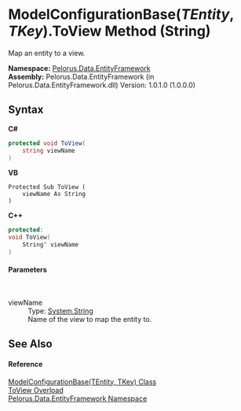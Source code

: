 # ModelConfigurationBase(*TEntity*, *TKey*).ToView Method (String)
 

Map an entity to a view.

**Namespace:**&nbsp;<a href="55312241">Pelorus.Data.EntityFramework</a><br />**Assembly:**&nbsp;Pelorus.Data.EntityFramework (in Pelorus.Data.EntityFramework.dll) Version: 1.0.1.0 (1.0.0.0)

## Syntax

**C#**<br />
``` C#
protected void ToView(
	string viewName
)
```

**VB**<br />
``` VB
Protected Sub ToView ( 
	viewName As String
)
```

**C++**<br />
``` C++
protected:
void ToView(
	String^ viewName
)
```


#### Parameters
&nbsp;<dl><dt>viewName</dt><dd>Type: <a href="http://msdn2.microsoft.com/en-us/library/s1wwdcbf" target="_blank">System.String</a><br />Name of the view to map the entity to.</dd></dl>

## See Also


#### Reference
<a href="2A7AF3AA">ModelConfigurationBase(TEntity, TKey) Class</a><br /><a href="4499823F">ToView Overload</a><br /><a href="55312241">Pelorus.Data.EntityFramework Namespace</a><br />